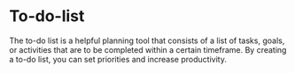 # To-do-list
The to-do list is a helpful planning tool that consists of a list of tasks, goals, or activities that are to be completed within a certain timeframe. By creating a to-do list, you can set priorities and increase productivity.
